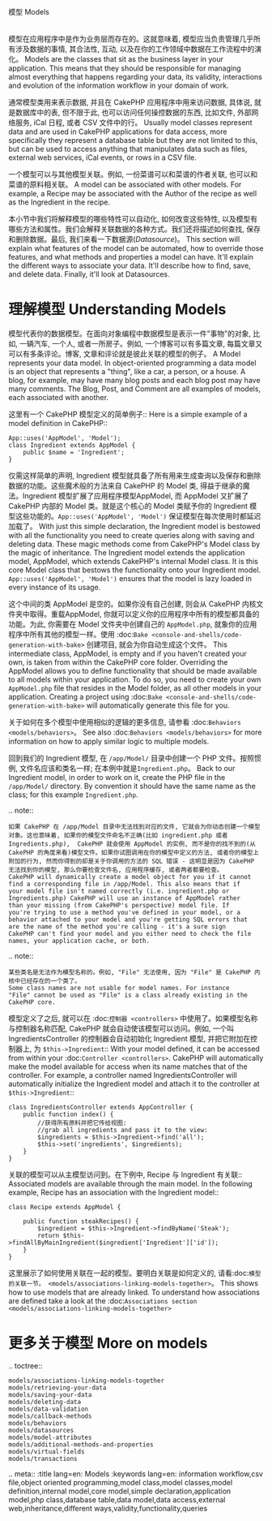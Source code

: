 模型
Models
######

模型在应用程序中是作为业务层而存在的。这就意味着, 模型应当负责管理几乎所有涉及数据的事情, 其合法性, 互动, 以及在你的工作领域中数据在工作流程中的演化。
Models are the classes that sit as the business layer in your application.
This means that they should be responsible for managing almost everything
that happens regarding your data, its validity, interactions and evolution
of the information workflow in your domain of work.

通常模型类用来表示数据, 并且在 CakePHP 应用程序中用来访问数据, 具体说, 就是数据库中的表, 但不限于此, 也可以访问任何操控数据的东西, 比如文件, 外部网络服务, iCal 日程, 或者 CSV 文件中的行。
Usually model classes represent data and are used in CakePHP applications
for data access, more specifically they represent a database table but they are
not limited to this, but can be used to access anything that manipulates data
such as files, external web services, iCal events, or rows in a CSV file.

一个模型可以与其他模型关联。例如, 一份菜谱可以和菜谱的作者关联, 也可以和菜谱的原料相关联。
A model can be associated with other models. For example, a Recipe
may be associated with the Author of the recipe as well as the
Ingredient in the recipe.

本小节中我们将解释模型的哪些特性可以自动化, 如何改变这些特性, 以及模型有哪些方法和属性。我们会解释关联数据的各种方式。我们还将描述如何查找, 保存和删除数据。最后, 我们来看一下数据源(*Datasource*)。
This section will explain what features of the model can be
automated, how to override those features, and what methods and
properties a model can have. It'll explain the different ways to
associate your data. It'll describe how to find, save, and delete
data. Finally, it'll look at Datasources.

理解模型
Understanding Models
====================

模型代表你的数据模型。在面向对象编程中数据模型是表示一件"事物"的对象, 比如, 一辆汽车, 一个人, 或者一所房子。例如, 一个博客可以有多篇文章, 
每篇文章又可以有多条评论。博客, 文章和评论就是彼此关联的模型的例子。
A Model represents your data model. In object-oriented programming
a data model is an object that represents a "thing", like a car, a
person, or a house. A blog, for example, may have many blog posts
and each blog post may have many comments. The Blog, Post, and
Comment are all examples of models, each associated with another.

这里有一个 CakePHP 模型定义的简单例子::
Here is a simple example of a model definition in CakePHP::

    App::uses('AppModel', 'Model');
    class Ingredient extends AppModel {
        public $name = 'Ingredient';
    }

仅需这样简单的声明, Ingredient 模型就具备了所有用来生成查询以及保存和删除数据的功能。这些魔术般的方法来自 CakePHP 的 Model 类, 得益于继承的魔法。Ingredient 模型扩展了应用程序模型AppModel, 而 AppModel 又扩展了 CakePHP 内部的 Model 类。就是这个核心的 Model 类赋予你的 Ingredient 模型这些功能的。``App::uses('AppModel', 'Model')`` 保证模型在每次使用时都延迟加载了。
With just this simple declaration, the Ingredient model is bestowed
with all the functionality you need to create queries along with
saving and deleting data. These magic methods come from CakePHP's
Model class by the magic of inheritance. The Ingredient model
extends the application model, AppModel, which extends CakePHP's
internal Model class. It is this core Model class that bestows the
functionality onto your Ingredient model. ``App::uses('AppModel', 'Model')``
ensures that the model is lazy loaded in every instance of its usage.

这个中间的类 AppModel 是空的。如果你没有自己创建, 则会从 CakePHP 内核文件夹中取得。重载AppModel, 你就可以定义你的应用程序中所有的模型都具备的功能。为此, 你需要在 Model 文件夹中创建自己的 ``AppModel.php``, 就象你的应用程序中所有其他的模型一样。使用 :doc:`Bake <console-and-shells/code-generation-with-bake>` 创建项目, 就会为你自动生成这个文件。
This intermediate class, AppModel, is empty and if you haven't
created your own, is taken from within the CakePHP core folder. Overriding
the AppModel allows you to define functionality that should be made
available to all models within your application. To do so, you need
to create your own ``AppModel.php`` file that resides in the Model folder,
as all other models in your application. Creating a project using
:doc:`Bake <console-and-shells/code-generation-with-bake>` will automatically
generate this file for you.

关于如何在多个模型中使用相似的逻辑的更多信息, 请参看 :doc:`Behaviors <models/behaviors>`。
See also :doc:`Behaviors <models/behaviors>` for more information on
how to apply similar logic to multiple models.

回到我们的 Ingredient 模型, 在 ``/app/Model/`` 目录中创建一个 PHP 文件。按照惯例, 文件名应该和类名一样; 在本例中就是``Ingredient.php``。
Back to our Ingredient model, in order to work on it, create the PHP file in the
``/app/Model/`` directory. By convention it should have the same name as the class;
for this example ``Ingredient.php``.

.. note::

    如果 CakePHP 在 /app/Model 目录中无法找到对应的文件, 它就会为你动态创建一个模型对象。这也意味着, 如果你的模型文件命名不正确(比如 ingredient.php 或者 Ingredients.php),  CakePHP 就会使用 AppModel 的实例, 而不是你的找不到的(从 CakePHP 的角度来看)模型文件。如果你试图调用在你的模型中定义的方法, 或者你的模型上附加的行为, 然而你得到的却是关于你调用的方法的 SQL 错误 - 这明显是因为 CakePHP 无法找到你的模型, 那么你要检查文件名, 应用程序缓存, 或者两者都要检查。
    CakePHP will dynamically create a model object for you if it cannot
    find a corresponding file in /app/Model. This also means that if
    your model file isn't named correctly (i.e. ingredient.php or
    Ingredients.php) CakePHP will use an instance of AppModel rather
    than your missing (from CakePHP's perspective) model file. If
    you're trying to use a method you've defined in your model, or a
    behavior attached to your model and you're getting SQL errors that
    are the name of the method you're calling - it's a sure sign
    CakePHP can't find your model and you either need to check the file
    names, your application cache, or both.

.. note::

    某些类名是无法作为模型名称的。例如, "File" 无法使用, 因为 "File" 是 CakePHP 内核中已经存在的一个类了。
    Some class names are not usable for model names. For instance
    "File" cannot be used as "File" is a class already existing in the
    CakePHP core.


模型定义了之后, 就可以在 :doc:`控制器 <controllers>` 中使用了。如果模型名称与控制器名称匹配, CakePHP 就会自动使该模型可以访问。例如, 一个叫 IngredientsController 的控制器会自动初始化 Ingredient 模型, 并把它附加在控制器上, 为 ``$this->Ingredient``::
With your model defined, it can be accessed from within your
:doc:`Controller <controllers>`. CakePHP will automatically
make the model available for access when its name matches that of
the controller. For example, a controller named
IngredientsController will automatically initialize the Ingredient
model and attach it to the controller at ``$this->Ingredient``::

    class IngredientsController extends AppController {
        public function index() {
            //获得所有原料并把它传给视图:
            //grab all ingredients and pass it to the view:
            $ingredients = $this->Ingredient->find('all');
            $this->set('ingredients', $ingredients);
        }
    }

关联的模型可以从主模型访问到。在下例中, Recipe 与 Ingredient 有关联::
Associated models are available through the main model. In the
following example, Recipe has an association with the Ingredient
model::

    class Recipe extends AppModel {

        public function steakRecipes() {
            $ingredient = $this->Ingredient->findByName('Steak');
            return $this->findAllByMainIngredient($ingredient['Ingredient']['id']);
        }
    }

这里展示了如何使用关联在一起的模型。要明白关联是如何定义的, 请看:doc:`模型的关联一节。 <models/associations-linking-models-together>`。
This shows how to use models that are already linked. To understand how associations are
defined take a look at the :doc:`Associations section <models/associations-linking-models-together>`

更多关于模型
More on models
==============

.. toctree::

    models/associations-linking-models-together
    models/retrieving-your-data
    models/saving-your-data
    models/deleting-data
    models/data-validation
    models/callback-methods
    models/behaviors
    models/datasources
    models/model-attributes
    models/additional-methods-and-properties
    models/virtual-fields
    models/transactions


.. meta::
    :title lang=en: Models
    :keywords lang=en: information workflow,csv file,object oriented programming,model class,model classes,model definition,internal model,core model,simple declaration,application model,php class,database table,data model,data access,external web,inheritance,different ways,validity,functionality,queries